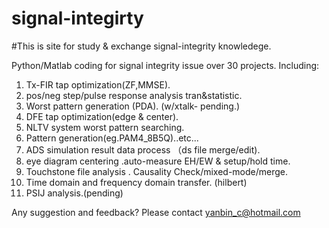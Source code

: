 # signal-integirty

#This is site for study & exchange signal-integrity knowledege.


Python/Matlab coding for signal integrity issue over 30 projects.
Including:

1. Tx-FIR tap optimization(ZF,MMSE).
2. pos/neg step/pulse response analysis tran&statistic.
3. Worst pattern generation (PDA). (w/xtalk- pending.)
4. DFE tap optimization(edge & center).
5. NLTV system worst pattern searching.
6. Pattern generation(eg.PAM4_8B5Q)..etc...
7. ADS simulation result data process （ds file merge/edit).
8. eye diagram centering .auto-measure EH/EW & setup/hold time.
9. Touchstone file analysis . Causality Check/mixed-mode/merge.
10. Time domain and frequency domain transfer. (hilbert)
11. PSIJ analysis.(pending)


Any suggestion and feedback? 
Please contact yanbin_c@hotmail.com
